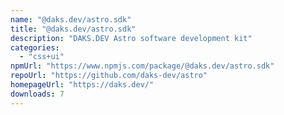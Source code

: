 ```yaml
---
name: "@daks.dev/astro.sdk"
title: "@daks.dev/astro.sdk"
description: "DAKS.DEV Astro software development kit"
categories:
  - "css+ui"
npmUrl: "https://www.npmjs.com/package/@daks.dev/astro.sdk"
repoUrl: "https://github.com/daks-dev/astro"
homepageUrl: "https://daks.dev/"
downloads: 7
---
```

